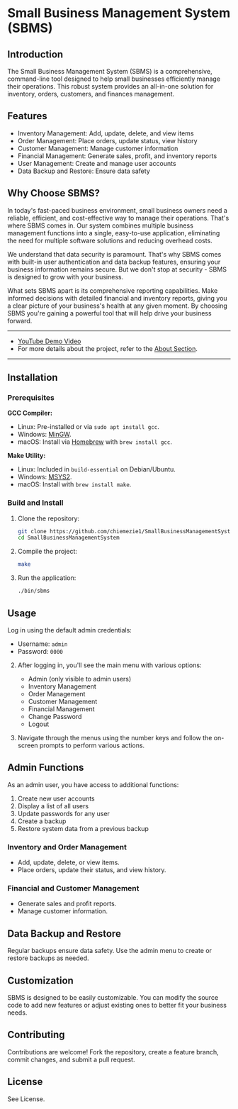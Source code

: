 # Small Business Management System (SBMS)

## Introduction

The Small Business Management System (SBMS) is a comprehensive, command-line tool designed to help small businesses efficiently manage their operations. This robust system provides an all-in-one solution for inventory, orders, customers, and finances management.

## Features

- Inventory Management: Add, update, delete, and view items
- Order Management: Place orders, update status, view history
- Customer Management: Manage customer information
- Financial Management: Generate sales, profit, and inventory reports
- User Management: Create and manage user accounts
- Data Backup and Restore: Ensure data safety

## Why Choose SBMS?

In today's fast-paced business environment, small business owners need a reliable, efficient, and cost-effective way to manage their operations. That's where SBMS comes in. Our system combines multiple business management functions into a single, easy-to-use application, eliminating the need for multiple software solutions and reducing overhead costs.

We understand that data security is paramount. That's why SBMS comes with built-in user authentication and data backup features, ensuring your business information remains secure. But we don't stop at security - SBMS is designed to grow with your business.

What sets SBMS apart is its comprehensive reporting capabilities. Make informed decisions with detailed financial and inventory reports, giving you a clear picture of your business's health at any given moment. By choosing SBMS you're gaining a powerful tool that will help drive your business forward.

---
+ [YouTube Demo Video](https://youtu.be/TwM4x0S1GDw)
+ For more details about the project, refer to the  [About Section](./ABOUT.md).
---
## Installation

### Prerequisites

**GCC Compiler:**
- Linux: Pre-installed or via `sudo apt install gcc`.
- Windows: [MinGW](https://sourceforge.net/projects/mingw-w64/).
- macOS: Install via [Homebrew](https://brew.sh/) with `brew install gcc`.

**Make Utility:**
- Linux: Included in `build-essential` on Debian/Ubuntu.
- Windows: [MSYS2](https://www.msys2.org/).
- macOS: Install with `brew install make`.

### Build and Install

1. Clone the repository:
   ```bash
   git clone https://github.com/chiemezie1/SmallBusinessManagementSystem.git
   cd SmallBusinessManagementSystem
   ```
2. Compile the project:
   ```bash
   make
   ```
3. Run the application:
   ```bash
   ./bin/sbms
   ```

## Usage

Log in using the default admin credentials:
- Username: `admin`
- Password: `0000`

2. After logging in, you'll see the main menu with various options:

   - Admin (only visible to admin users)
   - Inventory Management
   - Order Management
   - Customer Management
   - Financial Management
   - Change Password
   - Logout

3. Navigate through the menus using the number keys and follow the on-screen prompts to perform various actions.

## Admin Functions

As an admin user, you have access to additional functions:

1. Create new user accounts
2. Display a list of all users
3. Update passwords for any user
4. Create a backup
5. Restore system data from a previous backup

### Inventory and Order Management

- Add, update, delete, or view items.
- Place orders, update their status, and view history.

### Financial and Customer Management

- Generate sales and profit reports.
- Manage customer information.

## Data Backup and Restore

Regular backups ensure data safety. Use the admin menu to create or restore backups as needed.

## Customization

SBMS is designed to be easily customizable. You can modify the source code to add new features or adjust existing ones to better fit your business needs.

## Contributing

Contributions are welcome! Fork the repository, create a feature branch, commit changes, and submit a pull request.

## License
See License. 